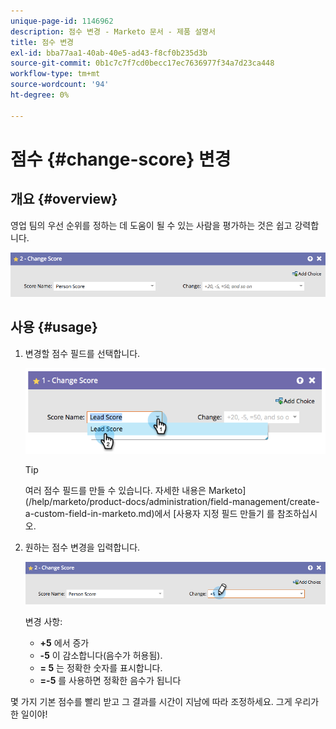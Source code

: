 ```yaml
---
unique-page-id: 1146962
description: 점수 변경 - Marketo 문서 - 제품 설명서
title: 점수 변경
exl-id: bba77aa1-40ab-40e5-ad43-f8cf0b235d3b
source-git-commit: 0b1c7c7f7cd0becc17ec7636977f34a7d23ca448
workflow-type: tm+mt
source-wordcount: '94'
ht-degree: 0%

---
```


# 점수 {#change-score} 변경

## 개요 {#overview}

영업 팀의 우선 순위를 정하는 데 도움이 될 수 있는 사람을 평가하는 것은 쉽고 강력합니다.

![](assets/flowstep-changescore.png)

## 사용 {#usage}

1. 변경할 점수 필드를 선택합니다.

   ![](assets/image2014-9-22-11-3a7-3a31.png)

   >[!TIP]
   >
   >여러 점수 필드를 만들 수 있습니다. 자세한 내용은 Marketo](/help/marketo/product-docs/administration/field-management/create-a-custom-field-in-marketo.md)에서 [사용자 지정 필드 만들기 를 참조하십시오.

1. 원하는 점수 변경을 입력합니다.

   ![](assets/flowstep-changescoretype.png)

   변경 사항:

   * **+5** 에서 증가
   * **-5** 이 감소합니다(음수가 허용됨).
   * **= 5** 는 정확한 숫자를 표시합니다.
   * **=-5** 를 사용하면 정확한 음수가 됩니다

몇 가지 기본 점수를 빨리 받고 그 결과를 시간이 지남에 따라 조정하세요. 그게 우리가 한 일이야!
